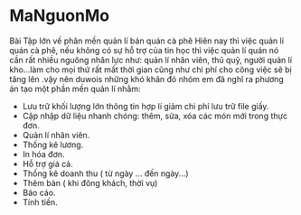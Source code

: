 # MaNguonMo
Bài Tập lớn về phân mền quản lí bán quán cà phê 
Hiên nay thì việc quản lí quán cà phê, nếu không có sự hỗ trợ của tin học thì việc quản lí quán nó cần rất nhiều nguông nhân lực như: quản lí nhân viên, thủ quỹ, người quản lí kho...làm cho mọi thứ rất mất thời gian cũng như chi phí cho công việc sẽ bị tăng lên .vậy nên duwois những khó khăn đó nhóm em đã nghĩ ra phương án tạo một phần mền quản lí nhằm:
- Lưu trữ khối lượng lớn thông tin hợp lí giảm chi phí lưu trữ file giấy.
- Cập nhập dữ liệu nhanh chóng: thêm, sửa, xóa các món mới trong thực đơn.
- Quản lí nhân viên.
- Thống kê lương.
- In hóa đơn.
- Hỗ trợ giá cả.
- Thống kê doanh thu ( từ ngày ... đến ngày...)
- Thêm bàn ( khi đông khách, thời vụ)
- Báo cáo.
- Tính tiền.

